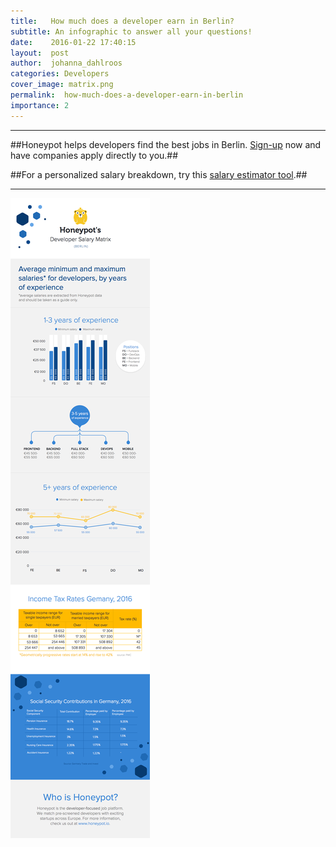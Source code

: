 ```yaml
---
title:   How much does a developer earn in Berlin?
subtitle: An infographic to answer all your questions!
date:    2016-01-22 17:40:15
layout:  post
author:  johanna_dahlroos
categories: Developers
cover_image: matrix.png
permalink:  how-much-does-a-developer-earn-in-berlin
importance: 2
---
```


* * *

##Honeypot helps developers find the best jobs in Berlin. [Sign-up][1] now and have companies apply directly to you.## 

##For a personalized salary breakdown, try this [salary estimator tool][2].##

* * *

![developer-salaries-berlin](/assets/images/how-much-does-a-developer-earn.png)

[1]: https://www.honeypot.io/users/sign_up/?utm_source=blogsal
[2]: http://www.whatamiworth.io/